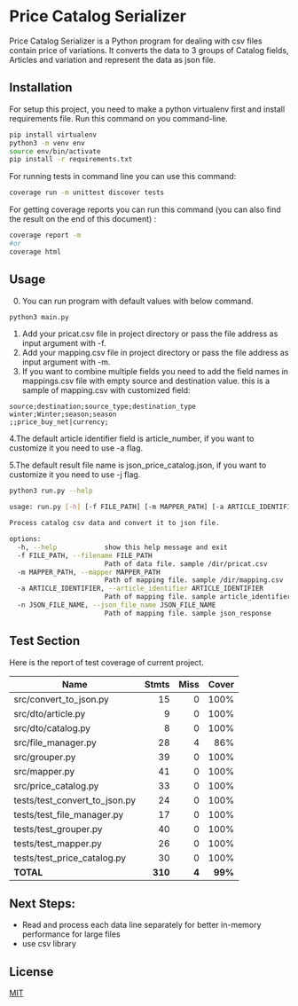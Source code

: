 # Price Catalog Serializer

Price Catalog Serializer is a Python program for dealing with csv files contain price of variations. It converts the data to 3 groups of Catalog fields, Articles and variation and represent the data as json file.

## Installation

For setup this project, you need to make a python virtualenv first and install requirements file. Run this command on you command-line.

```bash
pip install virtualenv
python3 -m venv env
source env/bin/activate
pip install -r requirements.txt
```

For running tests in command line you can use this command:

```bash
coverage run -m unittest discover tests
```

For getting coverage reports you can run this command (you can also find the result on the end of this document) :
```bash
coverage report -m
#or
coverage html
```


## Usage

0. You can run program with default values with below command.

```bash
python3 main.py
```

1. Add your pricat.csv file in project directory or pass the file address as input argument with -f.
2. Add your mapping.csv file in project directory or pass the file address as input argument with -m.
3. If you want to combine multiple fields you need to add the field names in mappings.csv file with empty source and destination value. this is a sample of mapping.csv with customized field:

```
source;destination;source_type;destination_type
winter;Winter;season;season
;;price_buy_net|currency;
```

4.The default article identifier field is article_number, if you want to customize it you need to use -a flag.

5.The default result file name is json_price_catalog.json, if you want to customize it you need to use -j flag.

```bash
python3 run.py --help

usage: run.py [-h] [-f FILE_PATH] [-m MAPPER_PATH] [-a ARTICLE_IDENTIFIER] [-n JSON_FILE_NAME]

Process catalog csv data and convert it to json file.

options:
  -h, --help            show this help message and exit
  -f FILE_PATH, --filename FILE_PATH
                        Path of data file. sample /dir/pricat.csv
  -m MAPPER_PATH, --mapper MAPPER_PATH
                        Path of mapping file. sample /dir/mapping.csv
  -a ARTICLE_IDENTIFIER, --article_identifier ARTICLE_IDENTIFIER
                        Path of mapping file. sample article_identifier
  -n JSON_FILE_NAME, --json_file_name JSON_FILE_NAME
                        Path of mapping file. sample json_response
```

## Test Section
Here is the report of test coverage of current project.

| Name                             |    Stmts |     Miss |   Cover |
|--------------------------------- | -------: | -------: | ------: |
| src/convert\_to\_json.py         |       15 |        0 |    100% |
| src/dto/article.py               |        9 |        0 |    100% |
| src/dto/catalog.py               |        8 |        0 |    100% |
| src/file\_manager.py             |       28 |        4 |     86% |
| src/grouper.py                   |       39 |        0 |    100% |
| src/mapper.py                    |       41 |        0 |    100% |
| src/price\_catalog.py            |       33 |        0 |    100% |
| tests/test\_convert\_to\_json.py |       24 |        0 |    100% |
| tests/test\_file\_manager.py     |       17 |        0 |    100% |
| tests/test\_grouper.py           |       40 |        0 |    100% |
| tests/test\_mapper.py            |       26 |        0 |    100% |
| tests/test\_price\_catalog.py    |       30 |        0 |    100% |
|                        **TOTAL** |  **310** |    **4** | **99%** |


## Next Steps:

- Read and process each data line separately for better in-memory performance for large files
- use csv library


## License

[MIT](https://choosealicense.com/licenses/mit/)